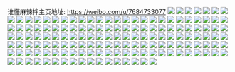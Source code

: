 谁懂麻辣拌主页地址: https://weibo.com/u/7684733077 
![](https://wx4.sinaimg.cn/mw2000/008o4m7Hly1h94oq3uns3j30u01hc4qp.jpg) 
![](https://wx4.sinaimg.cn/mw2000/008o4m7Hly1h94oq33395j32c02c0x6p.jpg) 
![](https://wx4.sinaimg.cn/mw2000/008o4m7Hgy1h8y3c7o9z0j31sc2ds4qr.jpg) 
![](https://wx4.sinaimg.cn/mw2000/008o4m7Hgy1h8y3c2nn9mj30wi0s2diw.jpg) 
![](https://wx4.sinaimg.cn/mw2000/008o4m7Hgy1h8y3c48e0aj33402c04qr.jpg) 
![](https://wx4.sinaimg.cn/mw2000/008o4m7Hgy1h8pecbmt4lj31sc2ds4qp.jpg) 
![](https://wx4.sinaimg.cn/mw2000/008o4m7Hgy1h8pecdiji7j31sc2ds7wh.jpg) 
![](https://wx4.sinaimg.cn/mw2000/008o4m7Hgy1h89uq1vfihj30wi1ychdt.jpg) 
![](https://wx4.sinaimg.cn/mw2000/008o4m7Hgy1h866prgvrlj32c0340b2b.jpg) 
![](https://wx4.sinaimg.cn/mw2000/008o4m7Hgy1h866pivskaj32c0340b29.jpg) 
![](https://wx4.sinaimg.cn/mw2000/008o4m7Hgy1h866pxhctnj32c03404qs.jpg) 
![](https://wx4.sinaimg.cn/mw2000/008o4m7Hgy1h866pgtqljj31lz1lzu0a.jpg) 
![](https://wx4.sinaimg.cn/mw2000/008o4m7Hgy1h866pfg09lj32c0340hdv.jpg) 
![](https://wx4.sinaimg.cn/mw2000/008o4m7Hgy1h7zb9a0t87j31sc2ds4qj.jpg) 
![](https://wx4.sinaimg.cn/mw2000/008o4m7Hgy1h7zb9heoxjj31sc2ds4qq.jpg) 
![](https://wx4.sinaimg.cn/mw2000/008o4m7Hgy1h7zb93w7vmj30sl09dgmn.jpg) 
![](https://wx4.sinaimg.cn/mw2000/008o4m7Hgy1h7zb9i40svj30wi17awo8.jpg) 
![](https://wx4.sinaimg.cn/mw2000/008o4m7Hgy1h7zb9jqxorj32c02c01ky.jpg) 
![](https://wx4.sinaimg.cn/mw2000/008o4m7Hgy1h7zb9nagt6j32c02c0e82.jpg) 
![](https://wx4.sinaimg.cn/mw2000/008o4m7Hgy1h7vxj2lol6j30wi1yc1kx.jpg) 
![](https://wx4.sinaimg.cn/mw2000/008o4m7Hgy1h7vxj3voegj30wi1yc7wh.jpg) 
![](https://wx4.sinaimg.cn/mw2000/008o4m7Hgy1h7vxj1kckyj30wi1ycwwh.jpg) 
![](https://wx4.sinaimg.cn/mw2000/008o4m7Hgy1h7vxj4fr65j30wi1yc179.jpg) 
![](https://wx4.sinaimg.cn/mw2000/008o4m7Hgy1h7vvxav90lj30wi1ycqrw.jpg) 
![](https://wx4.sinaimg.cn/mw2000/008o4m7Hgy1h7uok4ezt3j32c02bzu0x.jpg) 
![](https://wx4.sinaimg.cn/mw2000/008o4m7Hgy1h7uok7cxw6j32bz2bzu0x.jpg) 
![](https://wx4.sinaimg.cn/mw2000/008o4m7Hgy1h7uoka6l00j32c025k1ky.jpg) 
![](https://wx4.sinaimg.cn/mw2000/008o4m7Hgy1h7uokhfh1tj31sc2dsqv7.jpg) 
![](https://wx4.sinaimg.cn/mw2000/008o4m7Hgy1h7tjkeyf0yj31sc2dskjm.jpg) 
![](https://wx4.sinaimg.cn/mw2000/008o4m7Hgy1h7tjm08rtwj32c0340b2b.jpg) 
![](https://wx4.sinaimg.cn/mw2000/008o4m7Hgy1h7qpk13i1ej32xb36chdt.jpg) 
![](https://wx4.sinaimg.cn/mw2000/008o4m7Hgy1h7lkurqumvj31z62mwb2a.jpg) 
![](https://wx4.sinaimg.cn/mw2000/008o4m7Hgy1h7lkutcaoej32202qo4qr.jpg) 
![](https://wx4.sinaimg.cn/mw2000/008o4m7Hgy1h7lkuuw9kjj31oa28dqv5.jpg) 
![](https://wx4.sinaimg.cn/mw2000/008o4m7Hgy1h7lkuwln8pj31r32c5x6p.jpg) 
![](https://wx4.sinaimg.cn/mw2000/008o4m7Hgy1h7lkuyc98vj324e2tvqv6.jpg) 
![](https://wx4.sinaimg.cn/mw2000/008o4m7Hgy1h7lkum83vij32c0340x6r.jpg) 
![](https://wx4.sinaimg.cn/mw2000/008o4m7Hgy1h7ag2ms3wpj31yc0wi4pd.jpg) 
![](https://wx4.sinaimg.cn/mw2000/008o4m7Hgy1h7699kjdbsj32c03407wi.jpg) 
![](https://wx4.sinaimg.cn/mw2000/008o4m7Hgy1h7699n3feqj31h11yp46n.jpg) 
![](https://wx4.sinaimg.cn/mw2000/008o4m7Hgy1h7699a2ppmj317g1mrqnb.jpg) 
![](https://wx4.sinaimg.cn/mw2000/008o4m7Hgy1h7699tz88pj315o1qjkjl.jpg) 
![](https://wx4.sinaimg.cn/mw2000/008o4m7Hgy1h6yzeasejlj32c0340hdv.jpg) 
![](https://wx4.sinaimg.cn/mw2000/008o4m7Hgy1h6wuurahnxj31sc2ds4qr.jpg) 
![](https://wx4.sinaimg.cn/mw2000/008o4m7Hgy1h6wuuvlw1aj31sc2ds1kz.jpg) 
![](https://wx4.sinaimg.cn/mw2000/008o4m7Hgy1h6vvnufrlkj30wi17cqof.jpg) 
![](https://wx4.sinaimg.cn/mw2000/008o4m7Hgy1h6vvo3smmij33402c04qq.jpg) 
![](https://wx4.sinaimg.cn/mw2000/008o4m7Hgy1h6vvnt53a8j323e23e1ky.jpg) 
![](https://wx4.sinaimg.cn/mw2000/008o4m7Hgy1h6vvnjwxlyj324b25hu0x.jpg) 
![](https://wx4.sinaimg.cn/mw2000/008o4m7Hgy1h6vvnw53vyj33402c0x6q.jpg) 
![](https://wx4.sinaimg.cn/mw2000/008o4m7Hgy1h6vvo030xyj32c0340x6q.jpg) 
![](https://wx4.sinaimg.cn/mw2000/008o4m7Hgy1h6vvnysjrcj32yo1o0kjl.jpg) 
![](https://wx4.sinaimg.cn/mw2000/008o4m7Hgy1h6vvnqc8uvj32dr367qv8.jpg) 
![](https://wx4.sinaimg.cn/mw2000/008o4m7Hgy1h6vvo26kfnj33402c0qv7.jpg) 
![](https://wx4.sinaimg.cn/mw2000/008o4m7Hgy1h6tr7dzd22j31jd21tgo6.jpg) 
![](https://wx4.sinaimg.cn/mw2000/008o4m7Hgy1h6s67vil08j31mq26ae81.jpg) 
![](https://wx4.sinaimg.cn/mw2000/008o4m7Hgy1h6pt6k6aj2j31sc2dsu0y.jpg) 
![](https://wx4.sinaimg.cn/mw2000/008o4m7Hgy1h6iygq7pedj32c0340auf.jpg) 
![](https://wx4.sinaimg.cn/mw2000/008o4m7Hgy1h6iygswhk0j32c0341asu.jpg) 
![](https://wx4.sinaimg.cn/mw2000/008o4m7Hgy1h6iygvr200j32c033zhdv.jpg) 
![](https://wx4.sinaimg.cn/mw2000/008o4m7Hgy1h6i4j86otcj322c2r249s.jpg) 
![](https://wx4.sinaimg.cn/mw2000/008o4m7Hgy1h6i4jdyee6j32c03401l0.jpg) 
![](https://wx4.sinaimg.cn/mw2000/008o4m7Hgy1h6i4jirkzvj32c03401kz.jpg) 
![](https://wx4.sinaimg.cn/mw2000/008o4m7Hgy1h6fpkjxk08j30wi1lsk9s.jpg) 
![](https://wx4.sinaimg.cn/mw2000/008o4m7Hgy1h6fpkkx6j2j30wh1lk1a5.jpg) 
![](https://wx4.sinaimg.cn/mw2000/008o4m7Hgy1h6aske1cgtj31pc2jz7wj.jpg) 
![](https://wx4.sinaimg.cn/mw2000/008o4m7Hgy1h6ask8xx3ej31um2gu1kz.jpg) 
![](https://wx4.sinaimg.cn/mw2000/008o4m7Hgy1h6askf7ibrj31fa1we4qp.jpg) 
![](https://wx4.sinaimg.cn/mw2000/008o4m7Hgy1h6askh8bczj32c03404qr.jpg) 
![](https://wx4.sinaimg.cn/mw2000/008o4m7Hgy1h64tr0r7k4j31gl2kydk8.jpg) 
![](https://wx4.sinaimg.cn/mw2000/008o4m7Hgy1h64tqx0nzuj31gk2ktae9.jpg) 
![](https://wx4.sinaimg.cn/mw2000/008o4m7Hgy1h62z7vbgomj31yc0wib29.jpg) 
![](https://wx4.sinaimg.cn/mw2000/008o4m7Hgy1h62z7ywhlhj31yc0wi7wh.jpg) 
![](https://wx4.sinaimg.cn/mw2000/008o4m7Hgy1h62z7ri6l8j31yc0wie39.jpg) 
![](https://wx4.sinaimg.cn/mw2000/008o4m7Hgy1h5wzruk8uaj32c02c0k9e.jpg) 
![](https://wx4.sinaimg.cn/mw2000/008o4m7Hgy1h5wzrt6st3j32622v64qq.jpg) 
![](https://wx4.sinaimg.cn/mw2000/008o4m7Hgy1h5wcfq95y8j315o1lm7au.jpg) 
![](https://wx4.sinaimg.cn/mw2000/008o4m7Hgy1h5nbi4e8vfj30wi1yc1kx.jpg) 
![](https://wx4.sinaimg.cn/mw2000/008o4m7Hgy1h5kdt81a96j31mc17rkdw.jpg) 
![](https://wx4.sinaimg.cn/mw2000/008o4m7Hgy1h58efkr1gyj31sc35se81.jpg) 
![](https://wx4.sinaimg.cn/mw2000/008o4m7Hgy1h4uy0y04e1j310g1cm4ew.jpg) 
![](https://wx4.sinaimg.cn/mw2000/008o4m7Hgy1h4uy1388wjj320y2p8kjo.jpg) 
![](https://wx4.sinaimg.cn/mw2000/008o4m7Hgy1h4aakkauh1j3257257u0y.jpg) 
![](https://wx4.sinaimg.cn/mw2000/008o4m7Hgy1h4aako7g3dj3238238b29.jpg) 
![](https://wx4.sinaimg.cn/mw2000/008o4m7Hgy1h4aakq5pphj31211vmh3s.jpg) 
![](https://wx4.sinaimg.cn/mw2000/008o4m7Hgy1h4aak0xiw1j30uk403kjm.jpg) 
![](https://wx4.sinaimg.cn/mw2000/008o4m7Hgy1h44eju7345j31u31u34qp.jpg) 
![](https://wx4.sinaimg.cn/mw2000/008o4m7Hgy1h3dthxkiruj31sc2ds7wi.jpg) 
![](https://wx4.sinaimg.cn/mw2000/008o4m7Hgy1h2wnfzj7t5j32c03401ky.jpg) 
![](https://wx4.sinaimg.cn/mw2000/008o4m7Hgy1h2wnfv4vypj32c0340e81.jpg) 
![](https://wx4.sinaimg.cn/mw2000/008o4m7Hgy1h2wnjh7subj32c02c07wi.jpg) 
![](https://wx4.sinaimg.cn/mw2000/008o4m7Hgy1h2wnfs6aphj32c03401kz.jpg) 
![](https://wx4.sinaimg.cn/mw2000/008o4m7Hgy1h2wnftw4d6j315o1vydno.jpg) 
![](https://wx4.sinaimg.cn/mw2000/008o4m7Hgy1h2wnfw98xjj32c03401ky.jpg) 
![](https://wx4.sinaimg.cn/mw2000/008o4m7Hgy1h2oc8p6hvxj32c03407wj.jpg) 
![](https://wx4.sinaimg.cn/mw2000/008o4m7Hgy1h2oc8uqxpgj32c0340kjm.jpg) 
![](https://wx4.sinaimg.cn/mw2000/008o4m7Hgy1h2oc8yyt04j32c0340npe.jpg) 
![](https://wx4.sinaimg.cn/mw2000/008o4m7Hgy1h2h90yvqzkj33402c0b2a.jpg) 
![](https://wx4.sinaimg.cn/mw2000/008o4m7Hgy1h2f4s2hp37j32c02c0npd.jpg) 
![](https://wx4.sinaimg.cn/mw2000/008o4m7Hgy1h2f4s3gb0tj32c02c0hdt.jpg) 
![](https://wx4.sinaimg.cn/mw2000/008o4m7Hgy1h2f4s2wkssj30wh0i1dll.jpg) 
![](https://wx4.sinaimg.cn/mw2000/008o4m7Hgy1h2f4s3zwrcj31cu1cudy5.jpg) 
![](https://wx4.sinaimg.cn/mw2000/008o4m7Hgy1h2f4s1of9zj32c0340e82.jpg) 
![](https://wx4.sinaimg.cn/mw2000/008o4m7Hgy1h2f4s4ooevj32c02c0b29.jpg) 
![](https://wx4.sinaimg.cn/mw2000/008o4m7Hgy1h1t6swx6tnj30po1lxdll.jpg) 
![](https://wx4.sinaimg.cn/mw2000/008o4m7Hgy1h0odu52am8j32c03401kz.jpg) 
![](https://wx4.sinaimg.cn/mw2000/008o4m7Hgy1h0odu6n90jj32c0340x6q.jpg) 
![](https://wx4.sinaimg.cn/mw2000/008o4m7Hgy1h0odu3fcjvj32c0340x6q.jpg) 
![](https://wx4.sinaimg.cn/mw2000/008o4m7Hgy1h0lb13o5poj32c02c0e82.jpg) 
![](https://wx4.sinaimg.cn/mw2000/008o4m7Hgy1gz6e2ae5xcj31o0280e82.jpg) 
![](https://wx4.sinaimg.cn/mw2000/008o4m7Hgy1gyi0rbbyqfj32c02c0kjl.jpg) 
![](https://wx4.sinaimg.cn/mw2000/008o4m7Hgy1gyi0rkmo4hj32c02c0u0x.jpg) 
![](https://wx4.sinaimg.cn/mw2000/008o4m7Hgy1gxyi63tyd2j318q1nnhbr.jpg) 
![](https://wx4.sinaimg.cn/mw2000/008o4m7Hgy1gxyi64ca4jj31lz25be81.jpg) 
![](https://wx4.sinaimg.cn/mw2000/008o4m7Hgy1gxyi659787j31og28l1ky.jpg) 
![](https://wx4.sinaimg.cn/mw2000/008o4m7Hgy1gxx7twc2wbj32c02c0npd.jpg) 
![](https://wx4.sinaimg.cn/mw2000/008o4m7Hgy1gxx7tufevrj32c02c01ky.jpg) 
![](https://wx4.sinaimg.cn/mw2000/008o4m7Hgy1gxx7txao7tj32c02c0u0x.jpg) 
![](https://wx4.sinaimg.cn/mw2000/008o4m7Hgy1gxx7vcvqogj31yc0wix6p.jpg) 
![](https://wx4.sinaimg.cn/mw2000/008o4m7Hgy1gxqgpd1m34j31sc2dsqv6.jpg) 
![](https://wx4.sinaimg.cn/mw2000/008o4m7Hgy1gxqgpa6seaj31sc2ds4qr.jpg) 
![](https://wx4.sinaimg.cn/mw2000/008o4m7Hgy1gxqgpfxqy1j31sc2ds4qr.jpg) 
![](https://wx4.sinaimg.cn/mw2000/008o4m7Hgy1gxda80j1mqj33402c0u0y.jpg) 
![](https://wx4.sinaimg.cn/mw2000/008o4m7Hgy1gxdg3s3wt3j31sc2dskjl.jpg) 
![](https://wx4.sinaimg.cn/mw2000/008o4m7Hgy1gxdg3qyxowj31sc2dskjl.jpg) 
![](https://wx4.sinaimg.cn/mw2000/008o4m7Hgy1gxda8a4ux0j32c02c01kz.jpg) 
![](https://wx4.sinaimg.cn/mw2000/008o4m7Hgy1gxda8c9yb8j32c02c0qv5.jpg) 
![](https://wx4.sinaimg.cn/mw2000/008o4m7Hgy1gxda8ewddfj32c02c0hdu.jpg) 
![](https://wx4.sinaimg.cn/mw2000/008o4m7Hgy1gwtk1gk6yjj32c02c0hdu.jpg) 
![](https://wx4.sinaimg.cn/mw2000/008o4m7Hgy1gwtkjga47oj32c02c0qv5.jpg) 
![](https://wx4.sinaimg.cn/mw2000/008o4m7Hgy1gwtk1fgc5bj32c02c0qv5.jpg) 
![](https://wx4.sinaimg.cn/mw2000/008o4m7Hgy1gwo23pemkvj30u01syjyd.jpg) 
![](https://wx4.sinaimg.cn/mw2000/008o4m7Hgy1gwlzj30capj31i921ke51.jpg) 
![](https://wx4.sinaimg.cn/mw2000/008o4m7Hgy1gwlzj6fv1qj31kb251kgi.jpg) 
![](https://wx4.sinaimg.cn/mw2000/008o4m7Hgy1gwlzj7hrj1j32c02c04qp.jpg) 
![](https://wx4.sinaimg.cn/mw2000/008o4m7Hgy1gwlzj9gw17j31zt28ve81.jpg) 
![](https://wx4.sinaimg.cn/mw2000/008o4m7Hgy1gwlzjalzajj32c02c0kjl.jpg) 
![](https://wx4.sinaimg.cn/mw2000/008o4m7Hgy1gwlzjbq1ygj31l61yfh8f.jpg) 
![](https://wx4.sinaimg.cn/mw2000/008o4m7Hgy1gwlzj0hxgwj323h23hb29.jpg) 
![](https://wx4.sinaimg.cn/mw2000/008o4m7Hgy1gwlzjc8t1mj31ht1tc4ob.jpg) 
![](https://wx4.sinaimg.cn/mw2000/008o4m7Hgy1gwlzjcslunj317j17jk8b.jpg) 
![](https://wx4.sinaimg.cn/mw2000/008o4m7Hgy1gwkmgkv8kfj31sc1sc7wh.jpg) 
![](https://wx4.sinaimg.cn/mw2000/008o4m7Hgy1gwkmgnxeqvj32c02c04qq.jpg) 
![](https://wx4.sinaimg.cn/mw2000/008o4m7Hgy1gwkmbe691cj32c02c0npd.jpg) 
![](https://wx4.sinaimg.cn/mw2000/008o4m7Hgy1gwikjwp124j30u0140n76.jpg) 
![](https://wx4.sinaimg.cn/mw2000/008o4m7Hgy1gwikjx9fvzj30u0140n8b.jpg) 
![](https://wx4.sinaimg.cn/mw2000/008o4m7Hgy1gwikjy8ml8j30u014048a.jpg) 
![](https://wx4.sinaimg.cn/mw2000/008o4m7Hgy1gwikryarf0j30u00u0tdx.jpg) 
![](https://wx4.sinaimg.cn/mw2000/008o4m7Hgy1gwiknzkdjyj30u00u0jw7.jpg) 
